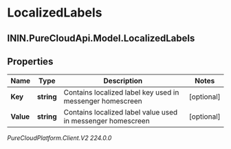 # LocalizedLabels

## ININ.PureCloudApi.Model.LocalizedLabels

## Properties

|Name | Type | Description | Notes|
|------------ | ------------- | ------------- | -------------|
| **Key** | **string** | Contains localized label key used in messenger homescreen | [optional] |
| **Value** | **string** | Contains localized label value used in messenger homescreen | [optional] |



_PureCloudPlatform.Client.V2 224.0.0_
